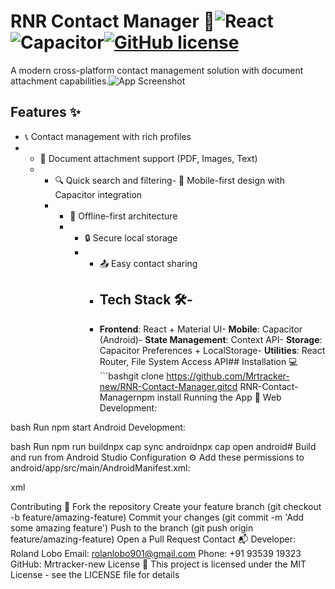 # RNR Contact Manager 📱![React](https://img.shields.io/badge/React-18.2-blue)![Capacitor](https://img.shields.io/badge/Capacitor-7.1-purple)[![GitHub license](https://img.shields.io/badge/license-MIT-green)](https://github.com/Mrtracker-new/RNR-Contact-Manager/blob/main/LICENSE)
A modern cross-platform contact management solution with document attachment capabilities.![App Screenshot](public/images/screenshot.png) <!-- Add your screenshot later -->
## Features ✨
- 📞 Contact management with rich profiles
- - 📁 Document attachment support (PDF, Images, Text)
  - - 🔍 Quick search and filtering- 📲 Mobile-first design with Capacitor integration
    - - 🔄 Offline-first architecture
      - - 🔒 Secure local storage
        - - 📤 Easy contact sharing
          - ## Tech Stack 🛠️-
          - **Frontend**: React + Material UI- **Mobile**: Capacitor (Android)- **State Management**: Context API- **Storage**: Capacitor Preferences + LocalStorage- **Utilities**: React Router, File System Access API## Installation 💻```bashgit clone https://github.com/Mrtracker-new/RNR-Contact-Manager.gitcd RNR-Contact-Managernpm install
Running the App 🚀
Web Development:

bash
Run
npm start
Android Development:

bash
Run
npm run buildnpx cap sync androidnpx cap open android# Build and run from Android Studio
Configuration ⚙️
Add these permissions to android/app/src/main/AndroidManifest.xml:

xml

<uses-permission android:name="android.permission.READ_EXTERNAL_STORAGE" /><uses-permission android:name="android.permission.WRITE_EXTERNAL_STORAGE" />
Contributing 🤝
Fork the repository
Create your feature branch (git checkout -b feature/amazing-feature)
Commit your changes (git commit -m 'Add some amazing feature')
Push to the branch (git push origin feature/amazing-feature)
Open a Pull Request
Contact 📬
Developer: Roland Lobo
Email: rolanlobo901@gmail.com
Phone: +91 93539 19323
GitHub: Mrtracker-new
License 📄
This project is licensed under the MIT License - see the LICENSE file for details
